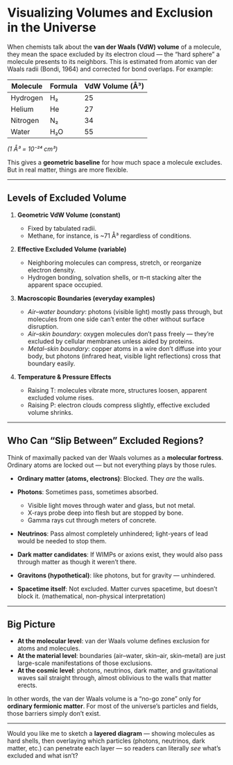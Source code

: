

# Visualizing Volumes and Exclusion in the Universe

When chemists talk about the **van der Waals (VdW) volume** of a molecule, they mean the space excluded by its electron cloud — the “hard sphere” a molecule presents to its neighbors. This is estimated from atomic van der Waals radii (Bondi, 1964) and corrected for bond overlaps. For example:

| Molecule    | Formula | VdW Volume (Å³) |
| ----------- | ------- | --------------- |
| Hydrogen    | H₂      | 25              |
| Helium      | He      | 27              |
| Nitrogen    | N₂      | 34              |
| Water       | H₂O     | 55              |


*(1 Å³ = 10⁻²⁴ cm³)*

This gives a **geometric baseline** for how much space a molecule excludes. But in real matter, things are more flexible.

---

## Levels of Excluded Volume

1. **Geometric VdW Volume (constant)**

   * Fixed by tabulated radii.
   * Methane, for instance, is \~71 Å³ regardless of conditions.

2. **Effective Excluded Volume (variable)**

   * Neighboring molecules can compress, stretch, or reorganize electron density.
   * Hydrogen bonding, solvation shells, or π–π stacking alter the apparent space occupied.

3. **Macroscopic Boundaries (everyday examples)**

   * *Air–water boundary*: photons (visible light) mostly pass through, but molecules from one side can’t enter the other without surface disruption.
   * *Air–skin boundary*: oxygen molecules don’t pass freely — they’re excluded by cellular membranes unless aided by proteins.
   * *Metal–skin boundary*: copper atoms in a wire don’t diffuse into your body, but photons (infrared heat, visible light reflections) cross that boundary easily.

4. **Temperature & Pressure Effects**

   * Raising T: molecules vibrate more, structures loosen, apparent excluded volume rises.
   * Raising P: electron clouds compress slightly, effective excluded volume shrinks.

---

## Who Can “Slip Between” Excluded Regions?

Think of maximally packed van der Waals volumes as a **molecular fortress**. Ordinary atoms are locked out — but not everything plays by those rules.

* **Ordinary matter (atoms, electrons)**: Blocked. They *are* the walls.
* **Photons**: Sometimes pass, sometimes absorbed.

  * Visible light moves through water and glass, but not metal.
  * X-rays probe deep into flesh but are stopped by bone.
  * Gamma rays cut through meters of concrete.
* **Neutrinos**: Pass almost completely unhindered; light-years of lead would be needed to stop them.
* **Dark matter candidates**: If WIMPs or axions exist, they would also pass through matter as though it weren’t there.
* **Gravitons (hypothetical)**: like photons, but for gravity — unhindered.
* **Spacetime itself**: Not excluded. Matter curves spacetime, but doesn’t block it. (mathematical, non-physical interpretation)

---

## Big Picture

* **At the molecular level**: van der Waals volume defines exclusion for atoms and molecules.
* **At the material level**: boundaries (air–water, skin–air, skin–metal) are just large-scale manifestations of those exclusions.
* **At the cosmic level**: photons, neutrinos, dark matter, and gravitational waves sail straight through, almost oblivious to the walls that matter erects.

In other words, the van der Waals volume is a “no-go zone” only for **ordinary fermionic matter**. For most of the universe’s particles and fields, those barriers simply don’t exist.

---

Would you like me to sketch a **layered diagram** — showing molecules as hard shells, then overlaying which particles (photons, neutrinos, dark matter, etc.) can penetrate each layer — so readers can literally *see* what’s excluded and what isn’t?

